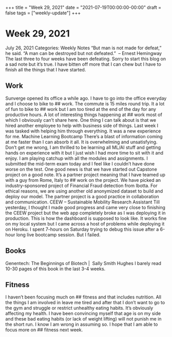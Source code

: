 +++
title = "Week 29, 2021"
date = "2021-07-19T00:00:00-00:00"
draft = false
tags = ["weekly-update"]
+++

# Week 29, 2021

July 26, 2021
Categories: Weekly Notes
“But man is not made for defeat,” he said. “A man can be destroyed but
not defeated.” 
– Ernest Hemingway
The last three to four weeks have been defeating. Sorry to start this blog on
a sad note but it’s true. I have bitten off more that I can chew but I have
to finish all the things that I have started.
## Work
Sunverge opened its office a while ago. I have to go into the office everyday
and I choose to bike to ## work. The commute is 15 miles round trip. It a lot of
fun to bike to ## work but I am too tired at the end of the day for any
productive hours. A lot of interesting things happening at ## work most of which
I obviously can’t share here. One thing I can talk about is that we hired
another employee to help with business side of things. Last week I was tasked
with helping him through everything. It was a new experience for me.
Machine Learning Bootcamp
There’s a blast of information coming at me faster than I can absorb it all.
It is overwhelming and unsatisfying. Don’t get me wrong, I am thrilled to be
learning all ML/AI stuff and getting hands on experience with it but I just
wish I had more time to sit with it and enjoy. I am playing catchup with all
the modules and assignments. I submitted the mid-term exam today and I feel
like I couldn’t have done worse on the test.
One good news is that we have started out Capstone project on a good note.
It’s a partner project meaning that I have teamed up with a guy from Rome,
Italy to ## work on the project. We have picked an industry-sponsored project of
Financial Fraud detection from Ibotta. For ethical reasons, we are using
another old anonymized dataset to build and deploy our model. The partner
project is a good practice in collaboration and communication.
CEEW – Sustainable Mobility Research Assistant
Till yesterday, I thought I made good progress and came very close to
finishing the CEEW project but the web app completely broke as I was
deploying it in production. This is how the dashboard is supposed to look
like. It works fine on my local system but I came across a host of problems
while deploying it on Heroku. I spent 7-hours on Saturday trying to debug
this issue after a 6-hour long live bootcamp session. But I failed.
## Books
Genentech: The Beginnings of Biotech |  Sally Smith Hughes
I barely read 10-30 pages of this book in the last 3-4 weeks.
## Fitness
I haven’t been focusing much on ## fitness and that includes nutrition. All the
things I am involved in leave me tired and after that I don’t want to go to
the gym and struggle or restrict unhealthy eating habits. It’s obviously
affecting my health. I have been convincing myself that age is on my side and
these bad eating habits (or lack of weight lifting) will not punish me in the
short run. I know I am wrong in assuming so. I hope that I am able to focus
more on ## fitness next week.

